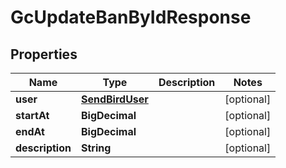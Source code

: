 

# GcUpdateBanByIdResponse


## Properties

| Name | Type | Description | Notes |
|------------ | ------------- | ------------- | -------------|
|**user** | [**SendBirdUser**](SendBirdUser.md) |  |  [optional] |
|**startAt** | **BigDecimal** |  |  [optional] |
|**endAt** | **BigDecimal** |  |  [optional] |
|**description** | **String** |  |  [optional] |



